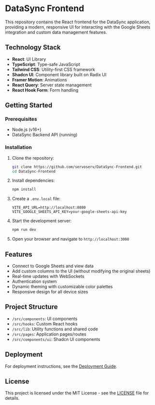 # DataSync Frontend

This repository contains the React frontend for the DataSync application, providing a modern, responsive UI for interacting with the Google Sheets integration and custom data management features.

## Technology Stack

- **React**: UI Library
- **TypeScript**: Type-safe JavaScript
- **Tailwind CSS**: Utility-first CSS framework
- **Shadcn UI**: Component library built on Radix UI
- **Framer Motion**: Animations
- **React Query**: Server state management
- **React Hook Form**: Form handling

## Getting Started

### Prerequisites

- Node.js (v16+)
- DataSync Backend API (running)

### Installation

1. Clone the repository:
   ```bash
   git clone https://github.com/servoserv/DataSync-Frontend.git
   cd DataSync-Frontend
   ```

2. Install dependencies:
   ```bash
   npm install
   ```

3. Create a `.env.local` file:
   ```
   VITE_API_URL=http://localhost:8080
   VITE_GOOGLE_SHEETS_API_KEY=your-google-sheets-api-key
   ```

4. Start the development server:
   ```bash
   npm run dev
   ```

5. Open your browser and navigate to `http://localhost:3000`

## Features

- Connect to Google Sheets and view data
- Add custom columns to the UI (without modifying the original sheets)
- Real-time updates with WebSockets
- Authentication system
- Dynamic theming with customizable color palettes
- Responsive design for all device sizes

## Project Structure

- `/src/components`: UI components
- `/src/hooks`: Custom React hooks
- `/src/lib`: Utility functions and shared code
- `/src/pages`: Application pages/routes
- `/src/components/ui`: Shadcn UI components

## Deployment

For deployment instructions, see the [Deployment Guide](./DEPLOYMENT.md).

## License

This project is licensed under the MIT License - see the [LICENSE](LICENSE) file for details.